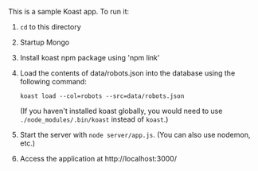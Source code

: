 This is a sample Koast app. To run it:

1. `cd` to this directory

2. Startup Mongo

3. Install koast npm package using 'npm link'

4. Load the contents of data/robots.json into the database using the following
   command:

       koast load --col=robots --src=data/robots.json

   (If you haven't installed koast globally, you would need to use
   `./node_modules/.bin/koast` instead of `koast`.)

5. Start the server with `node server/app.js`. (You can also use nodemon, etc.)

6. Access the application at http://localhost:3000/

